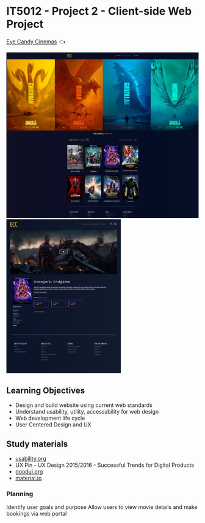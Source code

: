 
# IT5012 - Project 2 - Client-side Web Project

[Eye Candy Cinemas](https://mywhitecliffestorage.z13.web.core.windows.net/) :point_left:

<img src="web_snip.jpg" width="600">
<br>
<img src="movie_details_page.jpg" width="300">

## Learning Objectives
- Design and build website using current web standards
- Understand usability, utility, accessability for web design
- Web development life cycle
- User Centered Design and UX



## Study materials 
- [usability.org](usability.org)
- UX Pin - UX Design 2015/2016 - Successful Trends for Digital Products
- [goodui.org](goodui.org)
- [material.io](material.io)

### Planning
 Identify user goals and purpose
 Allow users to view movie details and make bookings via web portal
 

 
